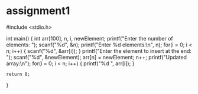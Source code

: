 # assignment1
#include <stdio.h>

int main() {
    int arr[100], n, i, newElement;
    printf("Enter the number of elements: ");
    scanf("%d", &n);
    printf("Enter %d elements:\n", n);
    for(i = 0; i < n; i++) {
        scanf("%d", &arr[i]);
    }
    printf("Enter the element to insert at the end: ");
    scanf("%d", &newElement);
    arr[n] = newElement;
    n++;
    printf("Updated array:\n");
    for(i = 0; i < n; i++) {
        printf("%d ", arr[i]);
    }

    return 0;
}
